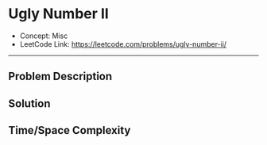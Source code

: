 # Ugly Number II

- Concept: Misc
- LeetCode Link: https://leetcode.com/problems/ugly-number-ii/

---

## Problem Description

## Solution

## Time/Space Complexity

